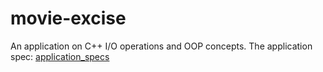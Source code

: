 # movie-excise
An application  on C++ I/O operations and OOP concepts.
The application spec:
[application_specs](https://github.com/samuelmaina/movie-excise/files/8464355/Final.txt)
